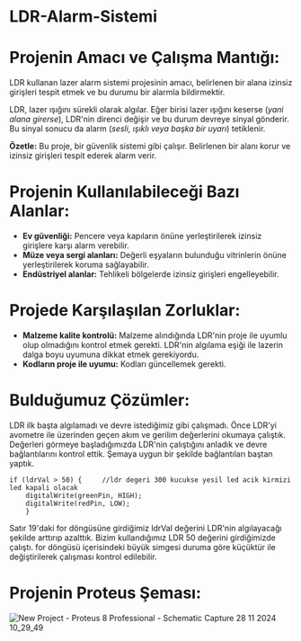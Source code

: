 # LDR-Alarm-Sistemi

# Projenin Amacı ve Çalışma Mantığı:

LDR kullanan lazer alarm sistemi projesinin amacı, belirlenen bir alana izinsiz girişleri tespit etmek ve bu durumu bir alarmla bildirmektir.

LDR, lazer ışığını sürekli olarak algılar. Eğer birisi lazer ışığını keserse (*yani alana girerse*), LDR'nin direnci değişir ve bu durum devreye sinyal gönderir. Bu sinyal sonucu da alarm (*sesli, ışıklı veya başka bir uyarı*) tetiklenir.

**Özetle:** Bu proje, bir güvenlik sistemi gibi çalışır. Belirlenen bir alanı korur ve izinsiz girişleri tespit ederek alarm verir. 

# Projenin Kullanılabileceği Bazı Alanlar:

* **Ev güvenliği:** Pencere veya kapıların önüne yerleştirilerek izinsiz girişlere karşı alarm verebilir.
* **Müze veya sergi alanları:** Değerli eşyaların bulunduğu vitrinlerin önüne yerleştirilerek koruma sağlayabilir.
* **Endüstriyel alanlar:** Tehlikeli bölgelerde izinsiz girişleri engelleyebilir.

# Projede Karşılaşılan Zorluklar:

* **Malzeme kalite kontrolü:** Malzeme alındığında LDR'nin proje ile uyumlu olup olmadığını kontrol etmek gerekti. LDR'nin algılama eşiği ile lazerin dalga boyu uyumuna dikkat etmek gerekiyordu. 
* **Kodların proje ile uyumu:** Kodları güncellemek gerekti. 

# Bulduğumuz Çözümler:

LDR ilk başta algılamadı ve devre istediğimiz gibi çalışmadı. Önce LDR'yi  avometre ile üzerinden geçen akım ve gerilim değerlerini okumaya çalıştık. Değerleri görmeye başladığımızda LDR'nin çalıştığını anladık ve devre bağlantılarını kontrol ettik. Şemaya uygun bir şekilde bağlantıları baştan yaptık. 
```
if (ldrVal > 50) {     //ldr degeri 300 kucukse yesil led acik kirmizi led kapali olacak
    digitalWrite(greenPin, HIGH);
    digitalWrite(redPin, LOW);
    } 

```
Satır 19'daki for döngüsüne girdiğimiz ldrVal değerini LDR'nin algılayacağı şekilde arttırıp azalttık. Bizim kullandığımız LDR 50 değerini girdiğimizde çalıştı. for döngüsü içerisindeki büyük simgesi duruma göre küçüktür ile değiştirilerek çalışması kontrol edilebilir.

# Projenin Proteus Şeması:

![New Project - Proteus 8 Professional - Schematic Capture 28 11 2024 10_29_49](https://github.com/user-attachments/assets/c165cc75-641b-4282-a1c1-8d871a227a76)

